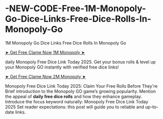 # -NEW-CODE-Free-1M-Monopoly-Go-Dice-Links-Free-Dice-Rolls-In-Monopoly-Go

1M Monopoly Go Dice Links Free Dice Rolls In Monopoly Go

[➤ Get Free Clame Now 1M Monopoly ➤](https://cutx.me/XpCKv)

daily Monopoly Free Dice Link Today 2025. Get your bonus rolls & level up your Monopoly GO  instantly with verified free dice links!

[➤ Get Free Clame Now 2M Monopoly ➤](https://cutx.me/XpCKv)

Monopoly Free Dice Link Today 2025: Claim Your Free Rolls Before They're  Brief introduction to the Monopoly GO game’s growing popularity.
Mention the appeal of **daily free dice rolls** and how they enhance gameplay.
 Introduce the focus keyword naturally: Monopoly Free Dice Link Today 2025
 Set reader expectations: this post will guide you to reliable and up-to-date links.
